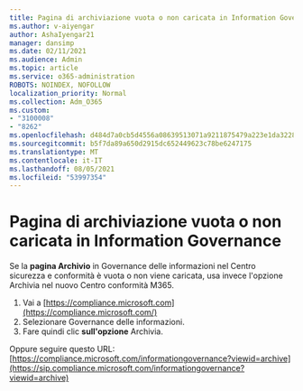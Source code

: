 ```yaml
---
title: Pagina di archiviazione vuota o non caricata in Information Governance
ms.author: v-aiyengar
author: AshaIyengar21
manager: dansimp
ms.date: 02/11/2021
ms.audience: Admin
ms.topic: article
ms.service: o365-administration
ROBOTS: NOINDEX, NOFOLLOW
localization_priority: Normal
ms.collection: Adm_O365
ms.custom:
- "3100008"
- "8262"
ms.openlocfilehash: d484d7a0cb5d4556a08639513071a9211875479a223e1da3228c7074fadcf4c8
ms.sourcegitcommit: b5f7da89a650d2915dc652449623c78be6247175
ms.translationtype: MT
ms.contentlocale: it-IT
ms.lasthandoff: 08/05/2021
ms.locfileid: "53997354"
---
```

# <a name="archive-page-blank-or-not-loading-under-information-governance"></a>Pagina di archiviazione vuota o non caricata in Information Governance

Se la **pagina Archivio** in Governance delle informazioni nel Centro sicurezza  e conformità è vuota o non viene caricata, usa invece l'opzione Archivia nel nuovo Centro conformità M365.

1. Vai a [https://compliance.microsoft.com](https://compliance.microsoft.com/)
1. Selezionare Governance delle informazioni.
1. Fare quindi clic **sull'opzione** Archivia.

Oppure seguire questo URL: [https://compliance.microsoft.com/informationgovernance?viewid=archive](https://sip.compliance.microsoft.com/informationgovernance?viewid=archive)